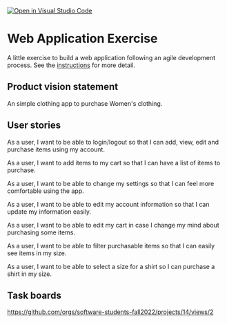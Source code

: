 [![Open in Visual Studio Code](https://classroom.github.com/assets/open-in-vscode-c66648af7eb3fe8bc4f294546bfd86ef473780cde1dea487d3c4ff354943c9ae.svg)](https://classroom.github.com/online_ide?assignment_repo_id=8874614&assignment_repo_type=AssignmentRepo)
# Web Application Exercise

A little exercise to build a web application following an agile development process. See the [instructions](instructions.md) for more detail.

## Product vision statement

An simple clothing app to purchase Women's clothing. 

## User stories

As a user, I want to be able to login/logout so that I can add, view, edit and purchase items using my account.

As a user, I want to add items to my cart so that I can have a list of items to purchase.

As a user, I want to be able to change my settings so that I can feel more comfortable using the app.

As a user, I want to be able to edit my account information so that I can update my information easily.

As a user, I want to be able to edit my cart in case I change my mind about purchasing some items. 

As a user, I want to be able to filter purchasable items so that I can easily see items in my size. 

As a user, I want to be able to select a size for a shirt so I can purchase a shirt in my size. 

## Task boards

https://github.com/orgs/software-students-fall2022/projects/14/views/2

